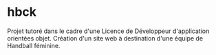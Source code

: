 # hbck

Projet tutoré dans le cadre d'une Licence de Développeur d'application orientées objet.
Création d'un site web à destination d'une équipe de Handball féminine. 
